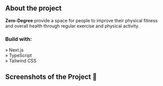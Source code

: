 
<h2>About the project</h2>

  <p><b>Zero-Degree</b> provide a space for people to improve their physical fitness and overall health through regular exercise and physical activity.</p>



<h3>Build with:</h3>

» Next.js <br>
» TypeScript <br>
» Tailwind CSS

<h2>Screenshots of the Project 📸</h2>
